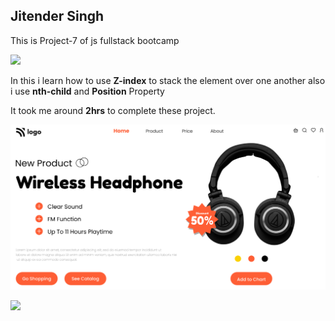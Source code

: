 ## Jitender Singh

This is Project-7 of js fullstack bootcamp

![](https://img.shields.io/badge/Technologies--used-Html%20Css-blue)

In this i learn how to use **Z-index** to stack the element over one another also i use **nth-child** and **Position** Property 

It took me around **2hrs** to complete these project.



![](./thumbnail.png)

![](https://img.shields.io/badge/Hitesh%20choudhary-Learn%20code%20online-yellowgreen)